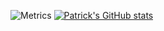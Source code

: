 ![Metrics](https://metrics.lecoq.io/patrickellis?template=classic&base.activity=0&base.community=0&base.repositories=0&base.metadata=0&languages=1&isocalendar=1&isocalendar.duration=half-year&languages.ignored=html%2Ccss&languages.skipped=NLP&languages.colors=github&languages.threshold=0%25&config.timezone=Europe%2FLondon)
[![Patrick's GitHub stats](https://github-readme-stats.vercel.app/api?username=patrickellis&show_icons=true)](https://github.com/patrickellis/github-readme-stats)

